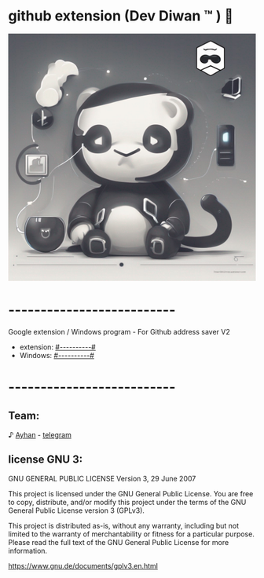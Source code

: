 # github extension (Dev Diwan ™ ) 🍃

<img alt="" src="git.png"
     width="630" />

# -------------------------- 


 Google extension / Windows program - For Github address saver 
 V2 
 
- extension: [#----------#](https://github.com/ayhan-dev/github-extension/tree/main/extension) 
- Windows: [#----------#](https://github.com/ayhan-dev/github-extension/tree/main/exe) 

 
# -------------------------- 

 
## Team:  
♪ [Ayhan](https://ayhan-dev.dev) - [telegram](https://t.me/ayhan_gy)

 
 ## license GNU 3:

GNU GENERAL PUBLIC LICENSE
Version 3, 29 June 2007

This project is licensed under the GNU General Public License. You are free to copy, distribute, and/or modify this project under the terms of the GNU General Public License version 3 (GPLv3).

This project is distributed as-is, without any warranty, including but not limited to the warranty of merchantability or fitness for a particular purpose. Please read the full text of the GNU General Public License for more information.

https://www.gnu.de/documents/gplv3.en.html
